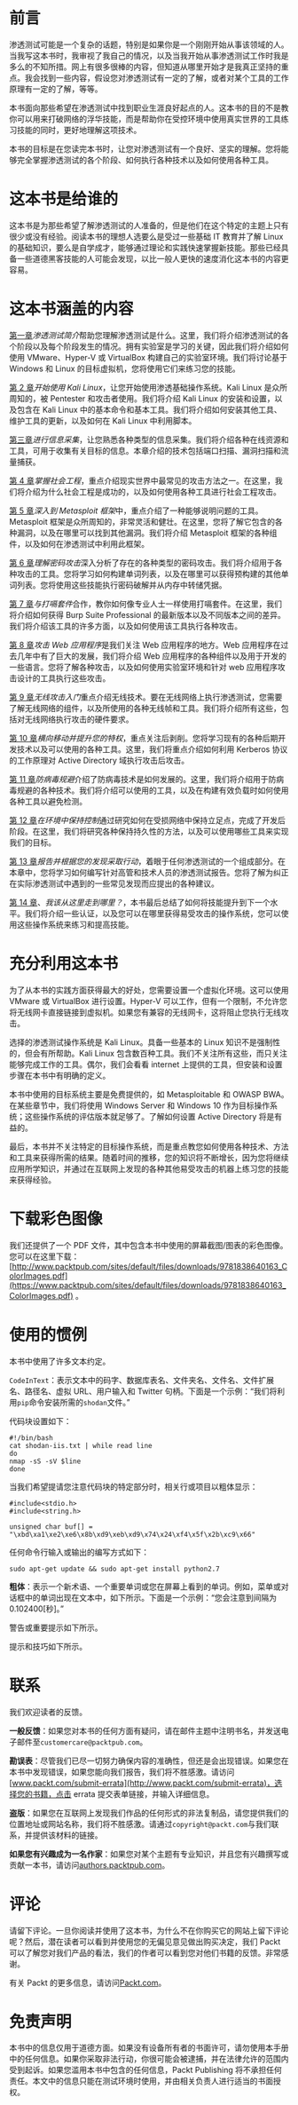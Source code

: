 # 前言

渗透测试可能是一个复杂的话题，特别是如果你是一个刚刚开始从事该领域的人。当我写这本书时，我审视了我自己的情况，以及当我开始从事渗透测试工作时我是多么的不知所措。网上有很多很棒的内容，但知道从哪里开始才是我真正坚持的重点。我会找到一些内容，假设您对渗透测试有一定的了解，或者对某个工具的工作原理有一定的了解，等等。

本书面向那些希望在渗透测试中找到职业生涯良好起点的人。这本书的目的不是教你可以用来打破网络的浮华技能，而是帮助你在受控环境中使用真实世界的工具练习技能的同时，更好地理解这项技术。

本书的目标是在您读完本书时，让您对渗透测试有一个良好、坚实的理解。您将能够完全掌握渗透测试的各个阶段、如何执行各种技术以及如何使用各种工具。

# 这本书是给谁的

这本书是为那些希望了解渗透测试的人准备的，但是他们在这个特定的主题上只有很少或没有经验。阅读本书的理想人选要么是受过一些基础 IT 教育并了解 Linux 的基础知识，要么是自学成才，能够通过理论和实践快速掌握新技能。那些已经具备一些道德黑客技能的人可能会发现，以比一般人更快的速度消化这本书的内容更容易。

# 这本书涵盖的内容

[第一章](01.html)*渗透测试简介*帮助您理解渗透测试是什么。这里，我们将介绍渗透测试的各个阶段以及每个阶段发生的情况。拥有实验室是学习的关键，因此我们将介绍如何使用 VMware、Hyper-V 或 VirtualBox 构建自己的实验室环境。我们将讨论基于 Windows 和 Linux 的目标虚拟机，您将使用它们来练习您的技能。

[第 2 章](02.html)*开始使用 Kali Linux*，让您开始使用渗透基础操作系统。Kali Linux 是众所周知的，被 Pentester 和攻击者使用。我们将介绍 Kali Linux 的安装和设置，以及包含在 Kali Linux 中的基本命令和基本工具。我们将介绍如何安装其他工具、维护工具的更新，以及如何在 Kali Linux 中利用脚本。

[第三章](03.html)*进行信息采集*，让您熟悉各种类型的信息采集。我们将介绍各种在线资源和工具，可用于收集有关目标的信息。本章介绍的技术包括端口扫描、漏洞扫描和流量捕获。

[第 4 章](04.html)*掌握社会工程*，重点介绍现实世界中最常见的攻击方法之一。在这里，我们将介绍为什么社会工程是成功的，以及如何使用各种工具进行社会工程攻击。

[第 5 章](05.html)*深入到 Metasploit 框架*中，重点介绍了一种能够说明问题的工具。Metasploit 框架是众所周知的，非常灵活和健壮。在这里，您将了解它包含的各种漏洞，以及在哪里可以找到其他漏洞。我们将介绍 Metasploit 框架的各种组件，以及如何在渗透测试中利用此框架。

[第 6 章](06.html)*理解密码攻击*深入分析了存在的各种类型的密码攻击。我们将介绍用于各种攻击的工具。您将学习如何构建单词列表，以及在哪里可以获得预构建的其他单词列表。您将使用这些技能执行密码破解并从内存中转储凭据。

[第 7 章](07.html)*与打嗝套件*合作，教你如何像专业人士一样使用打嗝套件。在这里，我们将介绍如何获得 Burp Suite Professional 的最新版本以及不同版本之间的差异。我们将介绍该工具的许多方面，以及如何使用该工具执行各种攻击。

[第 8 章](08.html)*攻击 Web 应用程序*是我们关注 Web 应用程序的地方。Web 应用程序在过去几年中有了巨大的发展，我们将介绍 Web 应用程序的各种组件以及用于开发的一些语言。您将了解各种攻击，以及如何使用实验室环境和针对 web 应用程序攻击设计的工具执行这些攻击。

[第 9 章](09.html)*无线攻击入门*重点介绍无线技术。要在无线网络上执行渗透测试，您需要了解无线网络的组件，以及所使用的各种无线帧和工具。我们将介绍所有这些，包括对无线网络执行攻击的硬件要求。

[第 10 章](10.html)*横向移动并提升您的特权*，重点关注后剥削。您将学习现有的各种后期开发技术以及可以使用的各种工具。这里，我们将重点介绍如何利用 Kerberos 协议的工作原理对 Active Directory 域执行攻击后攻击。

[第 11 章](11.html)*防病毒规避*介绍了防病毒技术是如何发展的。这里，我们将介绍用于防病毒规避的各种技术。我们将介绍可以使用的工具，以及在构建有效负载时如何使用各种工具以避免检测。

[第 12 章](12.html)*在环境中保持控制*通过研究如何在受损网络中保持立足点，完成了开发后阶段。在这里，我们将研究各种保持持久性的方法，以及可以使用哪些工具来实现我们的目标。

[第 13 章](13.html)*报告并根据您的发现采取行动*，着眼于任何渗透测试的一个组成部分。在本章中，您将学习如何编写针对高管和技术人员的渗透测试报告。您将了解为纠正在实际渗透测试中遇到的一些常见发现而应提出的各种建议。

[第 14 章](14.html)、*我该从这里走到哪里？*，本书最后总结了如何将技能提升到下一个水平。我们将介绍一些认证，以及您可以在哪里获得易受攻击的操作系统，您可以使用这些操作系统来练习和提高技能。

# 充分利用这本书

为了从本书的实践方面获得最大的好处，您需要设置一个虚拟化环境。这可以使用 VMware 或 VirtualBox 进行设置。Hyper-V 可以工作，但有一个限制，不允许您将无线网卡直接链接到虚拟机。如果您有兼容的无线网卡，这将阻止您执行无线攻击。

选择的渗透测试操作系统是 Kali Linux。具备一些基本的 Linux 知识不是强制性的，但会有所帮助。Kali Linux 包含数百种工具。我们不关注所有这些，而只关注能够完成工作的工具。偶尔，我们会看看 internet 上提供的工具，但安装和设置步骤在本书中有明确的定义。

本书中使用的目标系统主要是免费提供的，如 Metasploitable 和 OWASP BWA。在某些章节中，我们将使用 Windows Server 和 Windows 10 作为目标操作系统；这些操作系统的评估版本就足够了。了解如何设置 Active Directory 将是有益的。

最后，本书并不关注特定的目标操作系统，而是重点教您如何使用各种技术、方法和工具来获得所需的结果。随着时间的推移，您的知识将不断增长，因为您将继续应用所学知识，并通过在互联网上发现的各种其他易受攻击的机器上练习您的技能来获得经验。

# 下载彩色图像

我们还提供了一个 PDF 文件，其中包含本书中使用的屏幕截图/图表的彩色图像。您可以在这里下载：[http://www.packtpub.com/sites/default/files/downloads/9781838640163_ColorImages.pdf](https://www.packtpub.com/sites/default/files/downloads/9781838640163_ColorImages.pdf) 。

# 使用的惯例

本书中使用了许多文本约定。

`CodeInText`：表示文本中的码字、数据库表名、文件夹名、文件名、文件扩展名、路径名、虚拟 URL、用户输入和 Twitter 句柄。下面是一个示例：“我们将利用`pip`命令安装所需的`shodan`文件。”

代码块设置如下：

```
#!/bin/bash 
cat shodan-iis.txt | while read line
do
nmap -sS -sV $line
done
```

当我们希望提请您注意代码块的特定部分时，相关行或项目以粗体显示：

```
#include<stdio.h>
#include<string.h>

unsigned char buf[] = 
"\xbd\xa1\xe2\xe6\x8b\xd9\xeb\xd9\x74\x24\xf4\x5f\x2b\xc9\x66"
```

任何命令行输入或输出的编写方式如下：

```
sudo apt-get update && sudo apt-get install python2.7
```

**粗体**：表示一个新术语、一个重要单词或您在屏幕上看到的单词。例如，菜单或对话框中的单词出现在文本中，如下所示。下面是一个示例：“您会注意到间隔为 0.102400[秒]。”

警告或重要提示如下所示。

提示和技巧如下所示。

# 联系

我们欢迎读者的反馈。

**一般反馈**：如果您对本书的任何方面有疑问，请在邮件主题中注明书名，并发送电子邮件至`customercare@packtpub.com`。

**勘误表**：尽管我们已尽一切努力确保内容的准确性，但还是会出现错误。如果您在本书中发现错误，如果您能向我们报告，我们将不胜感激。请访问[www.packt.com/submit-errata](http://www.packt.com/submit-errata)，选择您的书籍，点击 errata 提交表单链接，并输入详细信息。

**盗版**：如果您在互联网上发现我们作品的任何形式的非法复制品，请您提供我们的位置地址或网站名称，我们将不胜感激。请通过`copyright@packt.com`与我们联系，并提供该材料的链接。

**如果您有兴趣成为一名作家**：如果您对某个主题有专业知识，并且您有兴趣撰写或贡献一本书，请访问[authors.packtpub.com](http://authors.packtpub.com/)。

# 评论

请留下评论。一旦你阅读并使用了这本书，为什么不在你购买它的网站上留下评论呢？然后，潜在读者可以看到并使用您的无偏见意见做出购买决定，我们 Packt 可以了解您对我们产品的看法，我们的作者可以看到您对他们书籍的反馈。非常感谢。

有关 Packt 的更多信息，请访问[Packt.com](http://www.packt.com/)。

# 免责声明

本书中的信息仅用于道德方面。如果没有设备所有者的书面许可，请勿使用本手册中的任何信息。如果你采取非法行动，你很可能会被逮捕，并在法律允许的范围内受到起诉。如果您滥用本书中包含的任何信息，Packt Publishing 将不承担任何责任。本文中的信息只能在测试环境时使用，并由相关负责人进行适当的书面授权。